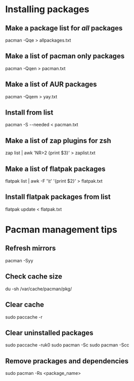 # Installing packages

## Make a package list for *all* packages

pacman -Qqe > allpackages.txt

## Make a list of pacman only packages

pacman -Qqen > pacman.txt

## Make a list of AUR packages

pacman -Qqem > yay.txt

## Install from list

pacman -S --needed < pacman.txt

## Make a list of zap plugins for zsh

zap list | awk 'NR>2 {print $3}' > zaplist.txt

## Make a list of flatpak packages

flatpak list | awk -F '\t' '{print $2}' > flatpak.txt

## Install flatpak packages from list

flatpak update < flatpak.txt

# Pacman management tips

## Refresh mirrors

pacman -Syy

## Check cache size

du -sh /var/cache/pacman/pkg/

## Clear cache

sudo paccache -r

## Clear uninstalled packages

sudo paccache -ruk0
sudo pacman -Sc
sudo pacman -Scc

## Remove prackages and dependencies

sudo pacman -Rs <package_name>
